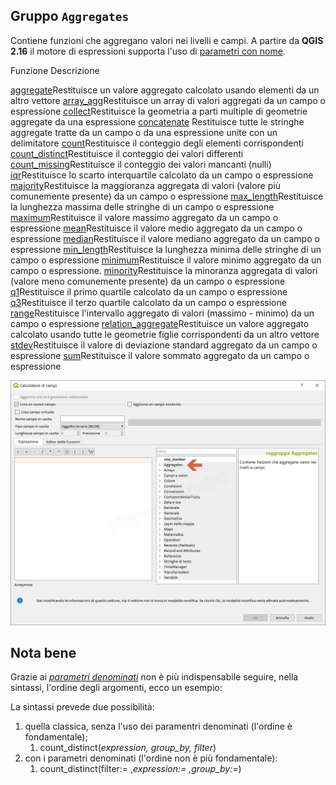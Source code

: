 ## Gruppo `Aggregates`

Contiene funzioni che aggregano valori nei livelli e campi. A partire da **QGIS 2.16** il motore di espressioni supporta l'uso di [parametri con nome](http://changelog.qgis.org/en/qgis/version/2.16.0/#named-parameters-expressions).

 Funzione   Descrizione

[aggregate](funzioni/aggregate.html)Restituisce un valore aggregato calcolato usando elementi da un altro vettore
[array_agg](funzioni/array_agg.html)Restituisce un array di valori aggregati da un campo o espressione
[collect](funzioni/collect.html)Restituisce la geometria a parti multiple di geometrie aggregate da una espressione
[concatenate](funzioni/concatenate.html)	Restituisce tutte le stringhe aggregate tratte da un campo o da una espressione unite con un delimitatore
[count](funzioni/count.html)Restituisce il conteggio degli elementi corrispondenti
[count_distinct](funzioni/count_distinct.html)Restituisce il conteggio dei valori differenti
[count_missing](funzioni/count_missing.html)Restituisce il conteggio dei valori mancanti (nulli)
[iqr](funzioni/iqr.html)Restituisce lo scarto interquartile calcolato da un campo o espressione
[majority](funzioni/majority.html)Restituisce la maggioranza aggregata di valori (valore più comunemente presente) da un campo o espressione
[max_length](funzioni/max_length.html)Restituisce la lunghezza massima delle stringhe di un campo o espressione
[maximum](funzioni/maximum.html)Restituisce il valore massimo aggregato da un campo o espressione
[mean](funzioni/mean.html)Restituisce il valore medio aggregato da un campo o espressione
[median](funzioni/median.html)Restituisce il valore mediano aggregato da un campo o espressione
[min_length](funzioni/min_length.html)Restituisce la lunghezza minima delle stringhe di un campo o espressione
[minimum](funzioni/minimum.html)Restituisce il valore minimo aggregato da un campo o espressione.
[minority](funzioni/minority.html)Restituisce la minoranza aggregata di valori (valore meno comunemente presente) da un campo o espressione
[q1](funzioni/q1.html)Restituisce il primo quartile calcolato da un campo o espressione
[q3](funzioni/q3.html)Restituisce il terzo quartile calcolato da un campo o espressione
[range](funzioni/range.html)Restituisce l'intervallo aggregato di valori (massimo - minimo) da un campo o espressione
[relation_aggregate](funzioni/relation_aggregate.html)Restituisce un valore aggregato calcolato usando tutte le geometrie figlie corrispondenti da un altro vettore
[stdev](funzioni/stdev.html)Restituisce il valore di deviazione standard aggregato da un campo o espressione
[sum](funzioni/sum.html)Restituisce il valore sommato aggregato da un campo o espressione

![](/img/aggregates/gruppo_aggregates1.png)

## Nota bene

Grazie ai [_parametri denominati_](http://changelog.qgis.org/en/qgis/version/2.16.0/#named-parameters-expressions) non è più indispensabile seguire, nella sintassi, l'ordine degli argomenti, ecco un esempio:

La sintassi prevede due possibilità:
1. quella classica, senza l'uso dei paramentri denominati (l'ordine è fondamentale);
    1. count_distinct(_expression, group_by, filter_)
2. con i parametri denominati (l'ordine non è più fondamentale): 
    1. count_distinct(filter:= ,_expression:= ,group_by:=_)
